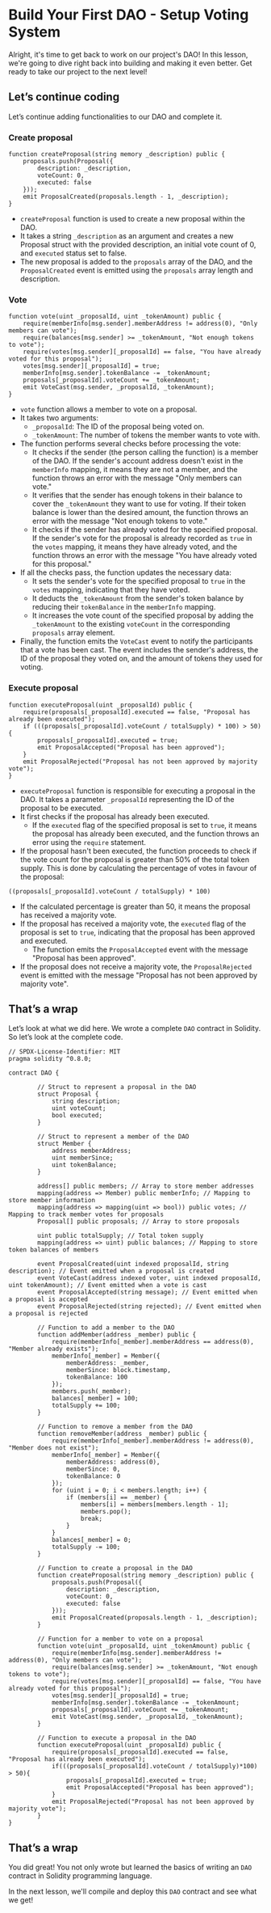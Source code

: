 # Build Your First DAO - Setup Voting System

Alright, it's time to get back to work on our project's DAO! In this lesson, we're going to dive right back into building and making it even better. Get ready to take our project to the next level!

## Let’s continue coding

Let’s continue adding functionalities to our DAO and complete it.

### Create proposal

```
function createProposal(string memory _description) public {
    proposals.push(Proposal({
        description: _description,
        voteCount: 0,
        executed: false
    }));
    emit ProposalCreated(proposals.length - 1, _description);
}
```

- `createProposal` function is used to create a new proposal within the DAO.
- It takes a string `_description` as an argument and creates a new Proposal struct with the provided description, an initial vote count of 0, and `executed` status set to false.
- The new proposal is added to the `proposals` array of the DAO, and the `ProposalCreated` event is emitted using the `proposals` array length and description.

### Vote

```
function vote(uint _proposalId, uint _tokenAmount) public {
    require(memberInfo[msg.sender].memberAddress != address(0), "Only members can vote");
    require(balances[msg.sender] >= _tokenAmount, "Not enough tokens to vote");
    require(votes[msg.sender][_proposalId] == false, "You have already voted for this proposal");
    votes[msg.sender][_proposalId] = true;
    memberInfo[msg.sender].tokenBalance -= _tokenAmount;
    proposals[_proposalId].voteCount += _tokenAmount;
    emit VoteCast(msg.sender, _proposalId, _tokenAmount);
}
```

- `vote` function allows a member to vote on a proposal.
- It takes two arguments:
    - `_proposalId`: The ID of the proposal being voted on.
    - `_tokenAmount`: The number of tokens the member wants to vote with.
- The function performs several checks before processing the vote:
    - It checks if the sender (the person calling the function) is a member of the DAO. If the sender's account address doesn't exist in the `memberInfo` mapping, it means they are not a member, and the function throws an error with the message "Only members can vote."
    - It verifies that the sender has enough tokens in their balance to cover the `_tokenAmount` they want to use for voting. If their token balance is lower than the desired amount, the function throws an error with the message "Not enough tokens to vote."
    - It checks if the sender has already voted for the specified proposal. If the sender's vote for the proposal is already recorded as `true` in the `votes` mapping, it means they have already voted, and the function throws an error with the message "You have already voted for this proposal."
- If all the checks pass, the function updates the necessary data:
    - It sets the sender's vote for the specified proposal to `true` in the `votes` mapping, indicating that they have voted.
    - It deducts the `_tokenAmount` from the sender's token balance by reducing their `tokenBalance` in the `memberInfo` mapping.
    - It increases the vote count of the specified proposal by adding the `_tokenAmount` to the existing `voteCount` in the corresponding `proposals` array element.
- Finally, the function emits the `VoteCast` event to notify the participants that a vote has been cast. The event includes the sender's address, the ID of the proposal they voted on, and the amount of tokens they used for voting.

### Execute proposal

```
function executeProposal(uint _proposalId) public {
    require(proposals[_proposalId].executed == false, "Proposal has already been executed");
    if (((proposals[_proposalId].voteCount / totalSupply) * 100) > 50) {
        proposals[_proposalId].executed = true;
        emit ProposalAccepted("Proposal has been approved");
    }
    emit ProposalRejected("Proposal has not been approved by majority vote");
}
```

- `executeProposal` function is responsible for executing a proposal in the DAO. It takes a parameter `_proposalId` representing the ID of the proposal to be executed.
- It first checks if the proposal has already been executed.
    - If the `executed` flag of the specified proposal is set to `true`, it means the proposal has already been executed, and the function throws an error using the `require` statement.
- If the proposal hasn't been executed, the function proceeds to check if the vote count for the proposal is greater than 50% of the total token supply. This is done by calculating the percentage of votes in favour of the proposal:

```
((proposals[_proposalId].voteCount / totalSupply) * 100)
```

- If the calculated percentage is greater than 50, it means the proposal has received a majority vote.
- If the proposal has received a majority vote, the `executed` flag of the proposal is set to `true`, indicating that the proposal has been approved and executed.
    - The function emits the `ProposalAccepted` event with the message "Proposal has been approved".
- If the proposal does not receive a majority vote, the `ProposalRejected` event is emitted with the message "Proposal has not been approved by majority vote".

## That’s a wrap

Let’s look at what we did here. We wrote a complete `DAO` contract in Solidity. So let’s look at the complete code.

```
// SPDX-License-Identifier: MIT
pragma solidity ^0.8.0;

contract DAO {

		// Struct to represent a proposal in the DAO	
		struct Proposal {
		    string description;
		    uint voteCount;
		    bool executed;
		}
		
		// Struct to represent a member of the DAO
		struct Member {
		    address memberAddress;
		    uint memberSince;
		    uint tokenBalance;
		} 
		
		address[] public members; // Array to store member addresses
		mapping(address => Member) public memberInfo; // Mapping to store member information
		mapping(address => mapping(uint => bool)) public votes; // Mapping to track member votes for proposals
		Proposal[] public proposals; // Array to store proposals
		
		uint public totalSupply; // Total token supply
		mapping(address => uint) public balances; // Mapping to store token balances of members
		
		event ProposalCreated(uint indexed proposalId, string description); // Event emitted when a proposal is created
		event VoteCast(address indexed voter, uint indexed proposalId, uint tokenAmount); // Event emitted when a vote is cast
		event ProposalAccepted(string message); // Event emitted when a proposal is accepted
		event ProposalRejected(string rejected); // Event emitted when a proposal is rejected
		
		// Function to add a member to the DAO
		function addMember(address _member) public {
		    require(memberInfo[_member].memberAddress == address(0), "Member already exists");
		    memberInfo[_member] = Member({
		        memberAddress: _member,
		        memberSince: block.timestamp,
		        tokenBalance: 100
		    });
		    members.push(_member);
		    balances[_member] = 100;
		    totalSupply += 100;
		} 
		
		// Function to remove a member from the DAO
		function removeMember(address _member) public {
		    require(memberInfo[_member].memberAddress != address(0), "Member does not exist");
		    memberInfo[_member] = Member({
		        memberAddress: address(0),
		        memberSince: 0,
		        tokenBalance: 0
		    });
		    for (uint i = 0; i < members.length; i++) {
		        if (members[i] == _member) {
		            members[i] = members[members.length - 1];
		            members.pop();
		            break;
		        }
		    }
		    balances[_member] = 0;
		    totalSupply -= 100;
		} 
		
		// Function to create a proposal in the DAO
		function createProposal(string memory _description) public {
		    proposals.push(Proposal({
		        description: _description,
		        voteCount: 0,
		        executed: false
		    }));
		    emit ProposalCreated(proposals.length - 1, _description);
		} 
		
		// Function for a member to vote on a proposal
		function vote(uint _proposalId, uint _tokenAmount) public {
		    require(memberInfo[msg.sender].memberAddress != address(0), "Only members can vote");
		    require(balances[msg.sender] >= _tokenAmount, "Not enough tokens to vote");
		    require(votes[msg.sender][_proposalId] == false, "You have already voted for this proposal");
		    votes[msg.sender][_proposalId] = true;
		    memberInfo[msg.sender].tokenBalance -= _tokenAmount;
		    proposals[_proposalId].voteCount += _tokenAmount;
		    emit VoteCast(msg.sender, _proposalId, _tokenAmount);
		} 
		
		// Function to execute a proposal in the DAO
		function executeProposal(uint _proposalId) public {
		    require(proposals[_proposalId].executed == false, "Proposal has already been executed");
		    if(((proposals[_proposalId].voteCount / totalSupply)*100) > 50){
		        proposals[_proposalId].executed = true;
		        emit ProposalAccepted("Proposal has been approved");
		    }
		    emit ProposalRejected("Proposal has not been approved by majority vote");
		} 
}
```

## That’s a wrap

You did great! You not only wrote but learned the basics of writing an `DAO` contract in Solidity programming language.

In the next lesson, we'll compile and deploy this `DAO` contract and see what we get!

